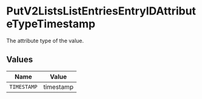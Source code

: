 # PutV2ListsListEntriesEntryIDAttributeTypeTimestamp

The attribute type of the value.


## Values

| Name        | Value       |
| ----------- | ----------- |
| `TIMESTAMP` | timestamp   |
